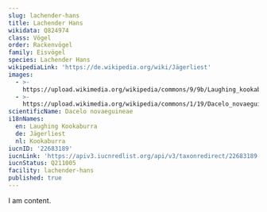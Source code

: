 ```yaml
---
slug: lachender-hans
title: Lachender Hans
wikidata: Q824974
class: Vögel
order: Rackenvögel
family: Eisvögel
species: Lachender Hans
wikipediaLink: 'https://de.wikipedia.org/wiki/Jägerliest'
images:
  - >-
    https://upload.wikimedia.org/wikipedia/commons/9/9b/Laughing_kookaburra_dec08_02.jpg
  - >-
    https://upload.wikimedia.org/wikipedia/commons/1/19/Dacelo_novaeguineae_waterworks.jpg
scientificName: Dacelo novaeguineae
i18nNames:
  en: Laughing Kookaburra
  de: Jägerliest
  nl: Kookaburra
iucnID: '22683189'
iucnLink: 'https://apiv3.iucnredlist.org/api/v3/taxonredirect/22683189'
iucnStatus: Q211005
facility: lachender-hans
published: true
---
```


I am content.
